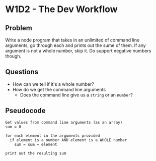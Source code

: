 # W1D2 - The Dev Workflow

## Problem

Write a node program that takes in an unlimited of command line arguments, go through each and prints out the sume of them. If any argument is not a whole number, skip it. Do support negative numbers though.

## Questions

- How can we tell if it's a whole number?
- How do we get the command line arguments
  - Does the command line give us a `string` or an `number`?

## Pseudocode

```
Get values from command line arguments (as an array)
sum = 0

for each element in the arguments provided
  if element is a number AND element is a WHOLE number
    sum = sum + element

print out the resulting sum
```

